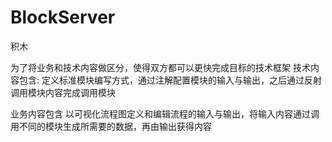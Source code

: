 # BlockServer
积木

为了将业务和技术内容做区分，使得双方都可以更快完成目标的技术框架
技术内容包含:
定义标准模块编写方式，通过注解配置模块的输入与输出，之后通过反射调用模块内容完成调用模块

业务内容包含
以可视化流程图定义和编辑流程的输入与输出，将输入内容通过调用不同的模块生成所需要的数据，再由输出获得内容

